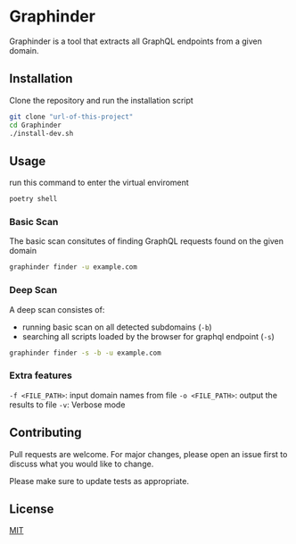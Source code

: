 # Graphinder

Graphinder is a tool that extracts all GraphQL endpoints from a given domain.

## Installation

Clone the repository and run the installation script

```bash
git clone "url-of-this-project"
cd Graphinder
./install-dev.sh
```

## Usage

run this command to enter the virtual enviroment

```bash
poetry shell
```

### Basic Scan

The basic scan consitutes of finding GraphQL requests found on the given domain

```bash
graphinder finder -u example.com
```

### Deep Scan

A deep scan consistes of:

- running basic scan on all detected subdomains (`-b`)
- searching all scripts loaded by the browser for graphql endpoint (`-s`)

```bash
graphinder finder -s -b -u example.com
```

### Extra features

`-f <FILE_PATH>`: input domain names from file
`-o <FILE_PATH>`: output the results to file
`-v`: Verbose mode

## Contributing

Pull requests are welcome. For major changes, please open an issue first to discuss what you would like to change.

Please make sure to update tests as appropriate.

## License

[MIT](https://choosealicense.com/licenses/mit/)
